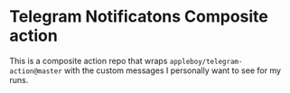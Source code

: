 # Telegram Notificatons Composite action

This is a composite action repo that wraps `appleboy/telegram-action@master` with the custom messages I personally want to see for my runs.
